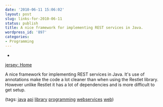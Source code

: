 ```yaml
---
date: '2010-06-11 15:06:02'
layout: post
slug: links-for-2010-06-11
status: publish
title: A nice framework for implementing REST services in Java.
wordpress_id: '897'
categories:
- Programming
---
```


  * 
                

[jersey: Home](https://jersey.dev.java.net/)


                

A nice framework for implementing REST services in Java.  It's use of annotations make the code a lot cleaner than when using the Restlet library.  However unlike Restlet it has a lot of dependencies and is more difficult to get setup.


                

(tags: [java](http://delicious.com/eob/java) [api](http://delicious.com/eob/api) [library](http://delicious.com/eob/library) [programming](http://delicious.com/eob/programming) [webservices](http://delicious.com/eob/webservices) [web](http://delicious.com/eob/web))


            
